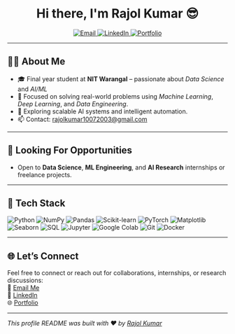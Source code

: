 <h1 align="center">Hi there, I'm Rajol Kumar 😎</h1>

<p align="center">
  <a href="mailto:rajolkumar10072003@gmail.com">
    <img src="https://img.shields.io/badge/Email-rajolkumar10072003@gmail.com-red?style=flat-square&logo=gmail" alt="Email" />
  </a>
  <a href="https://www.linkedin.com/in/rajol-kumar-895299375/" target="_blank">
    <img src="https://img.shields.io/badge/LinkedIn-rajol--kumar--895299375-blue?style=flat-square&logo=linkedin" alt="LinkedIn" />
  </a>
  <a href="https://www.self.so/rajolkumar" target="_blank">
    <img src="https://img.shields.io/badge/Portfolio-Rajol--Kumar-brightgreen?style=flat-square&logo=vercel" alt="Portfolio" />
  </a>
</p>

---

## 👨‍💻 About Me

- 🎓 Final year student at **NIT Warangal** – passionate about *Data Science* and *AI/ML*
- 🤖 Focused on solving real-world problems using *Machine Learning*, *Deep Learning*, and *Data Engineering*.
- 🧠 Exploring scalable AI systems and intelligent automation.
- 📫 Contact: [rajolkumar10072003@gmail.com](mailto:rajolkumar10072003@gmail.com)

---



## 💼 Looking For Opportunities

- Open to **Data Science**, **ML Engineering**, and **AI Research** internships or freelance projects.

---

## 🧰 Tech Stack

![Python](https://img.shields.io/badge/-Python-black?style=flat-square&logo=python)
![NumPy](https://img.shields.io/badge/-NumPy-black?style=flat-square&logo=numpy)
![Pandas](https://img.shields.io/badge/-Pandas-black?style=flat-square&logo=pandas)
![Scikit-learn](https://img.shields.io/badge/-Scikit--Learn-black?style=flat-square&logo=scikit-learn)
![PyTorch](https://img.shields.io/badge/-PyTorch-black?style=flat-square&logo=pytorch)
![Matplotlib](https://img.shields.io/badge/-Matplotlib-black?style=flat-square&logo=matplotlib)
![Seaborn](https://img.shields.io/badge/-Seaborn-black?style=flat-square&logo=seaborn)
![SQL](https://img.shields.io/badge/-SQL-black?style=flat-square&logo=mysql)
![Jupyter](https://img.shields.io/badge/-Jupyter-black?style=flat-square&logo=jupyter)
![Google Colab](https://img.shields.io/badge/-Google%20Colab-black?style=flat-square&logo=googlecolab)
![Git](https://img.shields.io/badge/-Git-black?style=flat-square&logo=git)
![Docker](https://img.shields.io/badge/-Docker-black?style=flat-square&logo=docker)

---

## 🌐 Let’s Connect

Feel free to connect or reach out for collaborations, internships, or research discussions:  
📧 [Email Me](mailto:rajolkumar10072003@gmail.com)  
🔗 [LinkedIn](https://www.linkedin.com/in/rajol-kumar-895299375/)  
🌐 [Portfolio](https://www.self.so/rajolkumar)

---

_This profile README was built with ❤️ by [Rajol Kumar](https://github.com/rajolkumar)_
